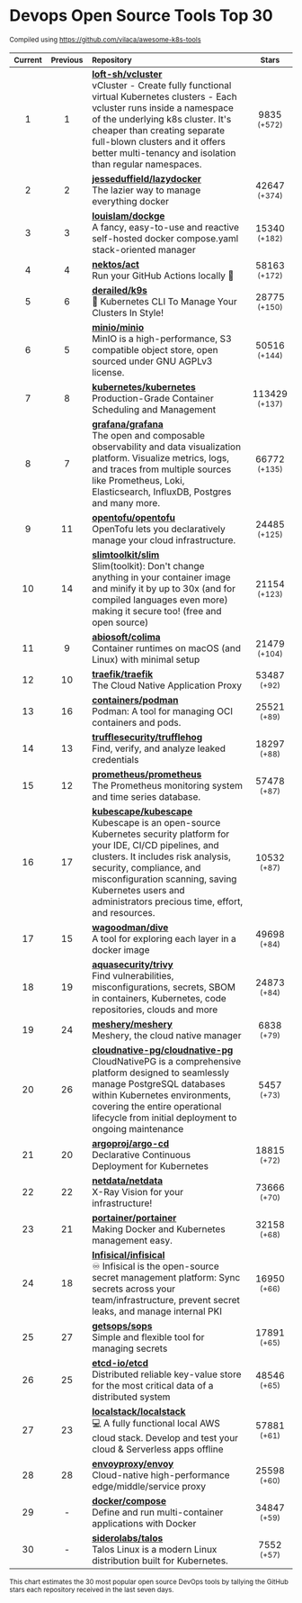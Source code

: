 # Devops Open Source Tools Top 30
<sup>Compiled using https://github.com/vilaca/awesome-k8s-tools</sup>
<div align="center">

|<sub>Current</sub>|<sub>Previous</sub>|<sub>Repository</sub>|<sub>Stars</sub>|
|:---:|:---:|:---|:---:|
|1|1|[**loft-sh/vcluster**](https://github.com/loft-sh/vcluster)<br/>vCluster - Create fully functional virtual Kubernetes clusters - Each vcluster runs inside a namespace of the underlying k8s cluster. It's cheaper than creating separate full-blown clusters and it offers better multi-tenancy and isolation than regular namespaces.|9835 <sup>(+572)</sup>|
|2|2|[**jesseduffield/lazydocker**](https://github.com/jesseduffield/lazydocker)<br/>The lazier way to manage everything docker|42647 <sup>(+374)</sup>|
|3|3|[**louislam/dockge**](https://github.com/louislam/dockge)<br/>A fancy, easy-to-use and reactive self-hosted docker compose.yaml stack-oriented manager|15340 <sup>(+182)</sup>|
|4|4|[**nektos/act**](https://github.com/nektos/act)<br/>Run your GitHub Actions locally 🚀|58163 <sup>(+172)</sup>|
|5|6|[**derailed/k9s**](https://github.com/derailed/k9s)<br/>🐶 Kubernetes CLI To Manage Your Clusters In Style!|28775 <sup>(+150)</sup>|
|6|5|[**minio/minio**](https://github.com/minio/minio)<br/>MinIO is a high-performance, S3 compatible object store, open sourced under GNU AGPLv3 license.|50516 <sup>(+144)</sup>|
|7|8|[**kubernetes/kubernetes**](https://github.com/kubernetes/kubernetes)<br/>Production-Grade Container Scheduling and Management|113429 <sup>(+137)</sup>|
|8|7|[**grafana/grafana**](https://github.com/grafana/grafana)<br/>The open and composable observability and data visualization platform. Visualize metrics, logs, and traces from multiple sources like Prometheus, Loki, Elasticsearch, InfluxDB, Postgres and many more. |66772 <sup>(+135)</sup>|
|9|11|[**opentofu/opentofu**](https://github.com/opentofu/opentofu)<br/>OpenTofu lets you declaratively manage your cloud infrastructure.|24485 <sup>(+125)</sup>|
|10|14|[**slimtoolkit/slim**](https://github.com/slimtoolkit/slim)<br/>Slim(toolkit): Don't change anything in your container image and minify it by up to 30x (and for compiled languages even more) making it secure too! (free and open source)|21154 <sup>(+123)</sup>|
|11|9|[**abiosoft/colima**](https://github.com/abiosoft/colima)<br/>Container runtimes on macOS (and Linux) with minimal setup|21479 <sup>(+104)</sup>|
|12|10|[**traefik/traefik**](https://github.com/traefik/traefik)<br/>The Cloud Native Application Proxy|53487 <sup>(+92)</sup>|
|13|16|[**containers/podman**](https://github.com/containers/podman)<br/>Podman: A tool for managing OCI containers and pods.|25521 <sup>(+89)</sup>|
|14|13|[**trufflesecurity/trufflehog**](https://github.com/trufflesecurity/trufflehog)<br/>Find, verify, and analyze leaked credentials|18297 <sup>(+88)</sup>|
|15|12|[**prometheus/prometheus**](https://github.com/prometheus/prometheus)<br/>The Prometheus monitoring system and time series database.|57478 <sup>(+87)</sup>|
|16|17|[**kubescape/kubescape**](https://github.com/kubescape/kubescape)<br/>Kubescape is an open-source Kubernetes security platform for your IDE, CI/CD pipelines, and clusters. It includes risk analysis, security, compliance, and misconfiguration scanning, saving Kubernetes users and administrators precious time, effort, and resources.|10532 <sup>(+87)</sup>|
|17|15|[**wagoodman/dive**](https://github.com/wagoodman/dive)<br/>A tool for exploring each layer in a docker image|49698 <sup>(+84)</sup>|
|18|19|[**aquasecurity/trivy**](https://github.com/aquasecurity/trivy)<br/>Find vulnerabilities, misconfigurations, secrets, SBOM in containers, Kubernetes, code repositories, clouds and more|24873 <sup>(+84)</sup>|
|19|24|[**meshery/meshery**](https://github.com/meshery/meshery)<br/>Meshery, the cloud native manager|6838 <sup>(+79)</sup>|
|20|26|[**cloudnative-pg/cloudnative-pg**](https://github.com/cloudnative-pg/cloudnative-pg)<br/>CloudNativePG is a comprehensive platform designed to seamlessly manage PostgreSQL databases within Kubernetes environments, covering the entire operational lifecycle from initial deployment to ongoing maintenance|5457 <sup>(+73)</sup>|
|21|20|[**argoproj/argo-cd**](https://github.com/argoproj/argo-cd)<br/>Declarative Continuous Deployment for Kubernetes|18815 <sup>(+72)</sup>|
|22|22|[**netdata/netdata**](https://github.com/netdata/netdata)<br/>X-Ray Vision for your infrastructure!|73666 <sup>(+70)</sup>|
|23|21|[**portainer/portainer**](https://github.com/portainer/portainer)<br/>Making Docker and Kubernetes management easy.|32158 <sup>(+68)</sup>|
|24|18|[**Infisical/infisical**](https://github.com/Infisical/infisical)<br/>♾ Infisical is the open-source secret management platform: Sync secrets across your team/infrastructure, prevent secret leaks, and manage internal PKI|16950 <sup>(+66)</sup>|
|25|27|[**getsops/sops**](https://github.com/getsops/sops)<br/>Simple and flexible tool for managing secrets|17891 <sup>(+65)</sup>|
|26|25|[**etcd-io/etcd**](https://github.com/etcd-io/etcd)<br/>Distributed reliable key-value store for the most critical data of a distributed system|48546 <sup>(+65)</sup>|
|27|23|[**localstack/localstack**](https://github.com/localstack/localstack)<br/>💻 A fully functional local AWS cloud stack. Develop and test your cloud & Serverless apps offline|57881 <sup>(+61)</sup>|
|28|28|[**envoyproxy/envoy**](https://github.com/envoyproxy/envoy)<br/>Cloud-native high-performance edge/middle/service proxy|25598 <sup>(+60)</sup>|
|29|-|[**docker/compose**](https://github.com/docker/compose)<br/>Define and run multi-container applications with Docker|34847 <sup>(+59)</sup>|
|30|-|[**siderolabs/talos**](https://github.com/siderolabs/talos)<br/>Talos Linux is a modern Linux distribution built for Kubernetes.|7552 <sup>(+57)</sup>|


</div>

<sub>This chart estimates the 30 most popular open source DevOps tools by tallying the GitHub stars each repository received in the last seven days.</sub>
